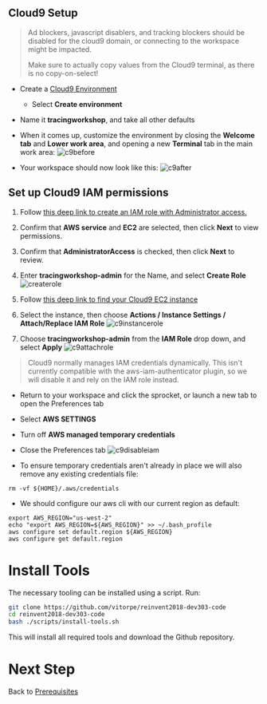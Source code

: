 ## Cloud9 Setup

> Ad blockers, javascript disablers, and tracking blockers should be disabled for
> the cloud9 domain, or connecting to the workspace might be impacted.
>
> Make sure to actually copy values from the Cloud9 terminal, as there is no copy-on-select!

- Create a [Cloud9 Environment](https://us-west-2.console.aws.amazon.com/cloud9/home?region=us-west-2)
  - Select **Create environment**
- Name it **tracingworkshop**, and take all other defaults
- When it comes up, customize the environment by closing the **Welcome tab**
  and **Lower work area**, and opening a new **Terminal** tab in the main work area:
  ![c9before](images/c9before.png)

- Your workspace should now look like this:
  ![c9after](images/c9after.png)


## Set up Cloud9 IAM permissions
1. Follow [this deep link to create an IAM role with Administrator access.](https://console.aws.amazon.com/iam/home#/roles$new?step=review&commonUseCase=EC2%2BEC2&selectedUseCase=EC2&policies=arn:aws:iam::aws:policy%2FAdministratorAccess)
2. Confirm that **AWS service** and **EC2** are selected, then click **Next** to view permissions.
3. Confirm that **AdministratorAccess** is checked, then click **Next** to review.
4. Enter **tracingworkshop-admin** for the Name, and select **Create Role**
![createrole](images/createrole.png)

1. Follow [this deep link to find your Cloud9 EC2 instance](https://console.aws.amazon.com/ec2/v2/home?#Instances:tag:Name=aws-cloud9-tracingworkshop*;sort=desc:launchTime)
1. Select the instance, then choose **Actions / Instance Settings / Attach/Replace IAM Role**
![c9instancerole](images/c9instancerole.png)
1. Choose **tracingworkshop-admin** from the **IAM Role** drop down, and select **Apply**
![c9attachrole](images/c9attachrole.png)

>Cloud9 normally manages IAM credentials dynamically. This isn't currently compatible with
>the aws-iam-authenticator plugin, so we will disable it and rely on the IAM role instead.

- Return to your workspace and click the sprocket, or launch a new tab to open the Preferences tab
- Select **AWS SETTINGS**
- Turn off **AWS managed temporary credentials**
- Close the Preferences tab
![c9disableiam](images/c9disableiam.png)

- To ensure temporary credentials aren't already in place we will also remove
any existing credentials file:
```
rm -vf ${HOME}/.aws/credentials
```

- We should configure our aws cli with our current region as default:
```
export AWS_REGION="us-west-2"
echo "export AWS_REGION=${AWS_REGION}" >> ~/.bash_profile
aws configure set default.region ${AWS_REGION}
aws configure get default.region
```

# Install Tools

The necessary tooling can be installed using a script. Run:

```bash
git clone https://github.com/vitorpe/reinvent2018-dev303-code
cd reinvent2018-dev303-code
bash ./scripts/install-tools.sh
```

This will install all required tools and download the Github repository.

# Next Step

Back to [Prerequisites](prerequisites.md)